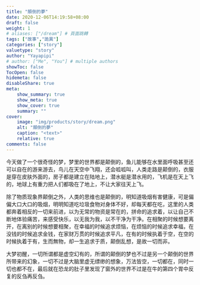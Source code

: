 ```yaml
---
title: "顛倒的夢"
date: 2020-12-06T14:19:58+08:00
draft: false
weight: 1
# aliases: ["/dream"] # 頁面跳轉
tags: ["故事","詭異"]
categories: ["story"]
valuetype: "story"
author: "Yayapipi"
# author: ["Me", "You"] # multiple authors
showToc: false
TocOpen: false
hidemeta: false
disableShare: true
meta:
    show_summary: true
    show_meta: true
    show_cover: true
    summary: ""
cover:
    image: "img/products/story/dream.png"
    alt: "顛倒的夢"
    caption: "<text>"
    relative: true
comments: false
---
```

今天做了一个很奇怪的梦，梦里的世界都是颠倒的，鱼儿能够在水里面呼吸甚至还可以自在的游来游去，鸟儿在天空中飞翔，还会呱呱叫，人类走路是颠倒的，衣服是穿在皮肤外面的，房子都是建立在陆地上，潜水艇是潜水用的，飞机是在天上飞的，地球上有重力把人们都吸在了地上，不让大家往天上飞。

 

除了物质现象界颠倒之外，人类的思维也是颠倒的，明知道吸烟有害健康，可是偏偏大口大口的吸烟，明明知道吃垃圾食物对身体不好，却每天都在吃，这里的人类都奔着相反的一切来前进，以为无常的物资是常在的，拼命的追求着，以让自己不断地体验痛苦，来感受快乐，以无我为我，以不干净为干净。在相聚的时候想要离开，在离别的时候想要相聚，在幸福的时候追求烦恼，在烦恼的时候追求幸福，在没钱的时候追求金钱，在家财万贯的时候追求平凡，在有的时候执着于空，在空的时候执着于有，生而無物，却一生追求于质，颠倒乱想，是故一切而非。

 

大梦初醒，一切所谓都是虚空幻有的，所谓的颠倒的梦也不过是另一个颠倒的世界所带来的幻象，一切不过是大脑里虚无缥缈的想象，万法皆空，一切都在，同时一切也都不在，最后就在恐龙的肚子里发现了窗外的世界不过是在牛的第四个胃中反复的反刍再反刍。